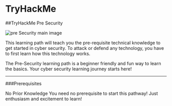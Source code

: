 # TryHackMe
##TryHackMe Pre Security

![pre Security main image](https://github.com/user-attachments/assets/d91a560d-da6d-464a-85b8-10ab63858358)


This learning path will teach you the pre-requisite technical knowledge to get started in cyber security. To attack or defend any technology, you have to first learn how this technology works.

The Pre-Security learning path is a beginner friendly and fun way to learn the basics. Your cyber security learning journey starts here!

---

###Prerequisites

No Prior Knowledge
You need no prerequisite to start this pathway! Just enthusiasm and excitement to learn!



